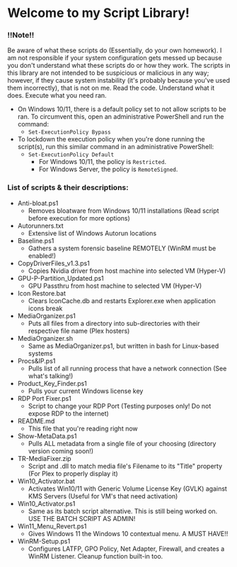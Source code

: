 # Welcome to my Script Library!
### !!Note!!
Be aware of what these scripts do (Essentially, do your own homework). I am not responsible if your system configuration gets messed up because you don't understand what these scripts do or how they work. The scripts in this library are not intended to be suspicious or malicious in any way; however, if they cause system instability (it's probably because you've used them incorrectly), that is not on me. Read the code. Understand what it does. Execute what you need ran.
- On Windows 10/11, there is a default policy set to not allow scripts to be ran. To circumvent this, open an administrative PowerShell and run the command:
  - ``Set-ExecutionPolicy Bypass``
- To lockdown the execution policy when you're done running the script(s), run this similar command in an administrative PowerShell:
  - ``Set-ExecutionPolicy Default``
    - For Windows 10/11, the policy is ``Restricted``.
    - For Windows Server, the policy is ``RemoteSigned``.

### List of scripts & their descriptions:
- Anti-bloat.ps1
  - Removes bloatware from Windows 10/11 installations (Read script before execution for more options)
- Autorunners.txt
  - Extensive list of Windows Autorun locations
- Baseline.ps1
  - Gathers a system forensic baseline REMOTELY (WinRM must be enabled!)
- CopyDriverFiles_v1.3.ps1
  - Copies Nvidia driver from host machine into selected VM (Hyper-V)
- GPU-P-Partition_Updated.ps1
  - GPU Passthru from host machine to selected VM (Hyper-V)
- Icon Restore.bat
  - Clears IconCache.db and restarts Explorer.exe when application icons break
- MediaOrganizer.ps1
  - Puts all files from a directory into sub-directories with their respective file name (Plex hosters)
- MediaOrganizer.sh
  - Same as MediaOrganizer.ps1, but written in bash for Linux-based systems
- Procs&IP.ps1
  - Pulls list of all running process that have a network connection (See what's talking!)
- Product_Key_Finder.ps1
  - Pulls your current Windows license key
- RDP Port Fixer.ps1
  - Script to change your RDP Port (Testing purposes only! Do not expose RDP to the internet)
- README.md
  - This file that you're reading right now
- Show-MetaData.ps1
  - Pulls ALL metadata from a single file of your choosing (directory version coming soon!)
- TR-MediaFixer.zip
  - Script and .dll to match media file's Filename to its "Title" property (For Plex to properly display it)
- Win10_Activator.bat
  - Activates Win10/11 with Generic Volume License Key (GVLK) against KMS Servers (Useful for VM's that need activation)
- Win10_Activator.ps1
  - Same as its batch script alternative. This is still being worked on. USE THE BATCH SCRIPT AS ADMIN!
- Win11_Menu_Revert.ps1
  - Gives Windows 11 the Windows 10 contextual menu. A MUST HAVE!!
- WinRM-Setup.ps1
  - Configures LATFP, GPO Policy, Net Adapter, Firewall, and creates a WinRM Listener. Cleanup function built-in too.
